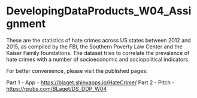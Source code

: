 # DevelopingDataProducts_W04_Assignment

These are the statistics of hate crimes across US states between 2012 and 2015, as compiled by the FBI, the Southern Poverty Law Center and the Kaiser Family foundations. The dataset tries to correlate the prevalence of hate crimes with a number of socioeconomic and sociopolitical indicators.

For better convenience, please visit the published pages:

Part 1 - App   - <https://blaget.shinyapps.io/HateCrime/>
Part 2 - Pitch - <https://rpubs.com/BLaget/DS_DDP_W04>
